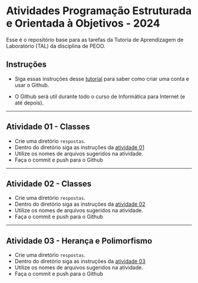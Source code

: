 # Atividades Programação Estruturada e Orientada à Objetivos - 2024

Esse é o repositório base para as tarefas da Tutoria de Aprendizagem de Laboratório (TAL) da disciplina de PEOO.

## Instruções

- Siga essas instruções desse [tutorial](exemplos/github.md) para saber como criar uma conta e usar o Github.

- O Github será util durante todo o curso de Informática para Internet (e até depois).

---

## Atividade 01 - Classes

- Crie uma diretório `respostas`.
- Dentro do diretório siga as instruções da [atividade 01](atividades/atividade-01.md)
- Utilize os nomes de arquivos sugeridos na atividade.
- Faça o commit e push para o Github

---

## Atividade 02 - Classes

- Crie uma diretório `respostas`.
- Dentro do diretório siga as instruções da [atividade 02](atividades/atividade-02.md)
- Utilize os nomes de arquivos sugeridos na atividade.
- Faça o commit e push para o Github

---

## Atividade 03 - Herança e Polimorfismo

- Crie uma diretório `respostas`.
- Dentro do diretório siga as instruções da [atividade 03](atividades/atividade-03.md)
- Utilize os nomes de arquivos sugeridos na atividade.
- Faça o commit e push para o Github
